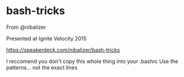 # bash-tricks


From @nibalizer

Presented at Ignite Velocity 2015

https://speakerdeck.com/nibalizer/bash-tricks

I reccomend you don't copy this whole thing into your .bashrc
Use the patterns... not the exact lines
